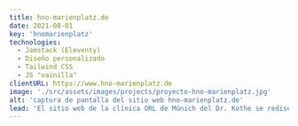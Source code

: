 ```yaml
---
title: hno-marienplatz.de
date: 2021-08-01
key: 'hnomarienplatz'
technologies:
  - Jamstack (Eleventy)
  - Diseño personalizado
  - Tailwind CSS
  - JS "vainilla"
clientURL: https://www.hno-marienplatz.de
image: './src/assets/images/projects/proyecto-hno-marienplatz.jpg'
alt: 'captura de pantalla del sitio web hno-marienplatz.de'
lead: 'El sitio web de la clínica ORL de Múnich del Dr. Kothe se rediseñó para conseguir una sensación clara y que inspirara confianza. El sitio funcionaba anteriormente con Wordpress. El cambio se realizó sin problemas y sin pérdida de posicionamiento. Gracias a la optimización, el sitio web se comporta ahora mucho mejor en los motores de búsqueda.'
---
```

